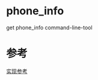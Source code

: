 # phone_info
get phone_info command-line-tool


# 参考

[实现参考](https://github.com/ls0f/phone/blob/master/phone/phone.py)
